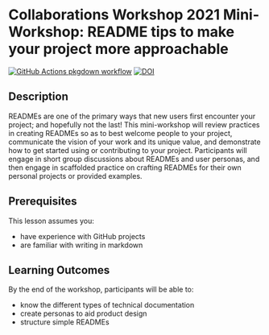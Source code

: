 
<!-- README.md is generated from README.Rmd. Please edit that file -->

# Collaborations Workshop 2021 Mini-Workshop: README tips to make your project more approachable

<!-- badges: start -->

[![GitHub Actions pkgdown
workflow](https://github.com/ha0ye/CW21-README-tips/workflows/pkgdown/badge.svg)](https://github.com/ha0ye/CW21-README-tips/actions?query=workflow%3Apkgdown)
[![DOI](https://zenodo.org/badge/DOI/10.5281/zenodo.4647390.svg)](https://doi.org/10.5281/zenodo.4647390)

<!-- badges: end -->

## Description

READMEs are one of the primary ways that new users first encounter your
project; and hopefully not the last! This mini-workshop will review
practices in creating READMEs so as to best welcome people to your
project, communicate the vision of your work and its unique value, and
demonstrate how to get started using or contributing to your project.
Participants will engage in short group discussions about READMEs and
user personas, and then engage in scaffolded practice on crafting
READMEs for their own personal projects or provided examples.

## Prerequisites

This lesson assumes you:

-   have experience with GitHub projects
-   are familiar with writing in markdown

## Learning Outcomes

By the end of the workshop, participants will be able to:

-   know the different types of technical documentation
-   create personas to aid product design
-   structure simple READMEs
